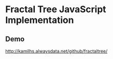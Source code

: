 # Fractal Tree JavaScript Implementation

## Demo

http://kamilhs.alwaysdata.net/github/fractaltree/